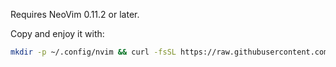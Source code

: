 Requires NeoVim 0.11.2 or later.

Copy and enjoy it with:
```bash
mkdir -p ~/.config/nvim && curl -fsSL https://raw.githubusercontent.com/echoriiku/nvim/master/init.lua -o ~/.config/nvim/init.lua
```
